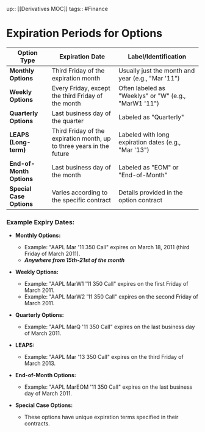 up:: [[Derivatives MOC]]
tags:: #Finance 
# Expiration Periods for Options

| **Option Type**           | **Expiration Date**                                | **Label/Identification**                       |
|---------------------------|----------------------------------------------------|------------------------------------------------|
| **Monthly Options**       | Third Friday of the expiration month               | Usually just the month and year (e.g., "Mar '11")|
| **Weekly Options**        | Every Friday, except the third Friday of the month | Often labeled as "Weeklys" or "W" (e.g., "MarW1 '11")|
| **Quarterly Options**     | Last business day of the quarter                   | Labeled as "Quarterly"                         |
| **LEAPS (Long-term)**     | Third Friday of the expiration month, up to three years in the future | Labeled with long expiration dates (e.g., "Mar '13")|
| **End-of-Month Options**  | Last business day of the month                     | Labeled as "EOM" or "End-of-Month"             |
| **Special Case Options**  | Varies according to the specific contract          | Details provided in the option contract        |

### Example Expiry Dates:

- **Monthly Options:**
  - Example: "AAPL Mar '11 350 Call" expires on March 18, 2011 (third Friday of March 2011).
  - ***Anywhere from 15th-21st of the month***

- **Weekly Options:**
  - Example: "AAPL MarW1 '11 350 Call" expires on the first Friday of March 2011.
  - Example: "AAPL MarW2 '11 350 Call" expires on the second Friday of March 2011.

- **Quarterly Options:**
  - Example: "AAPL MarQ '11 350 Call" expires on the last business day of March 2011.

- **LEAPS:**
  - Example: "AAPL Mar '13 350 Call" expires on the third Friday of March 2013.

- **End-of-Month Options:**
  - Example: "AAPL MarEOM '11 350 Call" expires on the last business day of March 2011.

- **Special Case Options:**
  - These options have unique expiration terms specified in their contracts.

